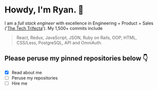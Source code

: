 # Howdy, I'm Ryan. 👋

I am a *full stack engineer* with excellence in Engineering + Product + Sales ('[The Tech Trifecta](https://thetechtrifecta.com)'). My 1,500+ commits include

> React, Redux, JavaScript, JSON, Ruby on Rails, OOP, HTML, CSS/Less, PostgreSQL, API and OmniAuth.

## Please peruse my pinned repositories below 👇

- [x] Read about me
- [ ] Peruse my repositories
- [ ] Hire me
